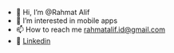 - 👋 Hi, I’m @Rahmat Alif
- 👀 I’m interested in mobile apps
- 📫 How to reach me rahmatalif.id@gmail.com
- 🔗 [Linkedin](https://www.linkedin.com/in/rahmatalifa/)

<!---
k900s10/k900s10 is a ✨ special ✨ repository because its `README.md` (this file) appears on your GitHub profile.
You can click the Preview link to take a look at your changes.
--->
